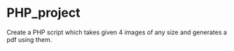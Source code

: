 # PHP_project
Create a PHP script which takes given 4 images of any size and generates a pdf using them.
